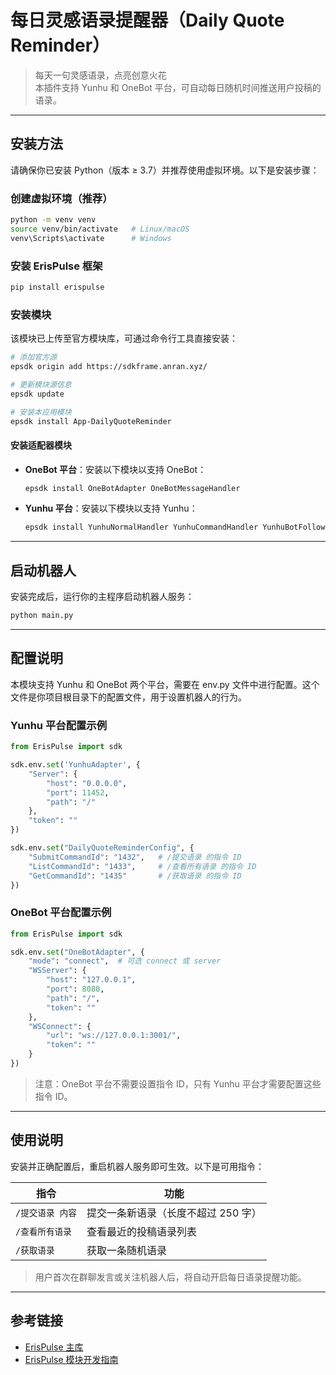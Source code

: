 # 每日灵感语录提醒器（Daily Quote Reminder）

> 每天一句灵感语录，点亮创意火花  
> 本插件支持 Yunhu 和 OneBot 平台，可自动每日随机时间推送用户投稿的语录。

---

## 安装方法

请确保你已安装 Python（版本 ≥ 3.7）并推荐使用虚拟环境。以下是安装步骤：

### 创建虚拟环境（推荐）

```bash
python -m venv venv
source venv/bin/activate   # Linux/macOS
venv\Scripts\activate      # Windows
```

### 安装 ErisPulse 框架

```bash
pip install erispulse
```

### 安装模块

该模块已上传至官方模块库，可通过命令行工具直接安装：

```bash
# 添加官方源
epsdk origin add https://sdkframe.anran.xyz/

# 更新模块源信息
epsdk update

# 安装本应用模块
epsdk install App-DailyQuoteReminder
```

#### 安装适配器模块

- **OneBot 平台**：安装以下模块以支持 OneBot：
  ```bash
  epsdk install OneBotAdapter OneBotMessageHandler
  ```

- **Yunhu 平台**：安装以下模块以支持 Yunhu：
  ```bash
  epsdk install YunhuNormalHandler YunhuCommandHandler YunhuBotFollowed YunhuMessageSender
  ```

---

## 启动机器人

安装完成后，运行你的主程序启动机器人服务：

```bash
python main.py
```

---

## 配置说明

本模块支持 Yunhu 和 OneBot 两个平台，需要在 env.py 文件中进行配置。这个文件是你项目根目录下的配置文件，用于设置机器人的行为。

### Yunhu 平台配置示例

```python
from ErisPulse import sdk

sdk.env.set('YunhuAdapter', {
    "Server": {
        "host": "0.0.0.0",
        "port": 11452,
        "path": "/"
    },
    "token": ""
})

sdk.env.set("DailyQuoteReminderConfig", {
    "SubmitCommandId": "1432",   # /提交语录 的指令 ID
    "ListCommandId": "1433",     # /查看所有语录 的指令 ID
    "GetCommandId": "1435"       # /获取语录 的指令 ID
})
```

### OneBot 平台配置示例

```python
from ErisPulse import sdk

sdk.env.set("OneBotAdapter", {
    "mode": "connect",  # 可选 connect 或 server
    "WSServer": {
        "host": "127.0.0.1",
        "port": 8080,
        "path": "/",
        "token": ""
    },
    "WSConnect": {
        "url": "ws://127.0.0.1:3001/",
        "token": ""
    }
})
```

> 注意：OneBot 平台不需要设置指令 ID，只有 Yunhu 平台才需要配置这些指令 ID。

---

## 使用说明

安装并正确配置后，重启机器人服务即可生效。以下是可用指令：

| 指令 | 功能 |
|------|------|
| `/提交语录 内容` | 提交一条新语录（长度不超过 250 字） |
| `/查看所有语录` | 查看最近的投稿语录列表 |
| `/获取语录` | 获取一条随机语录 |

> 用户首次在群聊发言或关注机器人后，将自动开启每日语录提醒功能。

---

## 参考链接

- [ErisPulse 主库](https://github.com/ErisPulse/ErisPulse/)
- [ErisPulse 模块开发指南](https://github.com/ErisPulse/ErisPulse/tree/main/docs/DEVELOPMENT.md)